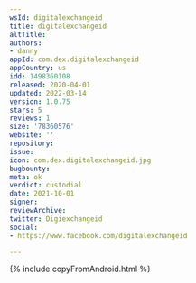 ```yaml
---
wsId: digitalexchangeid
title: digitalexchangeid
altTitle: 
authors:
- danny
appId: com.dex.digitalexchangeid
appCountry: us
idd: 1498360108
released: 2020-04-01
updated: 2022-03-14
version: 1.0.75
stars: 5
reviews: 1
size: '78360576'
website: ''
repository: 
issue: 
icon: com.dex.digitalexchangeid.jpg
bugbounty: 
meta: ok
verdict: custodial
date: 2021-10-01
signer: 
reviewArchive: 
twitter: Digiexchangeid
social:
- https://www.facebook.com/digitalexchangeid

---
```


 {% include copyFromAndroid.html %}
